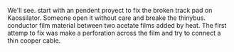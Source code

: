 We'll see.
start with an pendent proyect to fix the broken track pad on Kaossilator. 
Someone open it without care and breake the thinybus. conductor film material between two acetate films added by heat.
The first attemp to fix was make a perforation across the film and try to connect a thin cooper cable.
